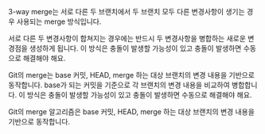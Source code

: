 3-way merge는 서로 다른 두 브랜치에서 두 브랜치 모두 다른 변경사항이 생기는 경우 사용되는 merge 방식입니다.

서로 다른 두 변경사항이 합쳐지는 경우에는 반드시 두 변경사항을 병합하는 새로운 변경점을 생성하게 됩니다.
이 방식은 충돌이 발생할 가능성이 있고 충돌이 발생하면 수동으로 해결해야 해요.

Git의 merge는 base 커밋, HEAD, merge 하는 대상 브랜치의 변경 내용을 기반으로 동작합니다.
base가 되는 커밋을 기준으로 각 브랜치의 변경 내용을 비교하여 병합합니다.
이 방식은 충돌이 발생할 가능성이 있고 충돌이 발생하면 수동으로 해결해야 해요.

Git의 merge 알고리즘은 base 커밋, HEAD, merge 하는 대상 브랜치의 변경 내용을 기반으로 동작합니다.
